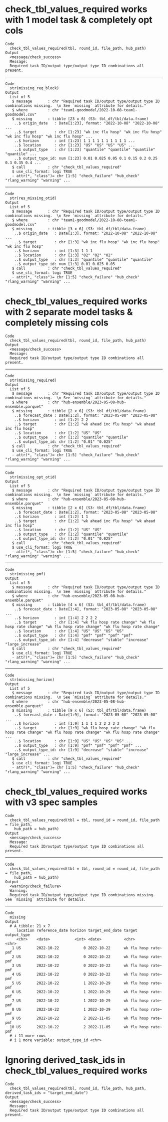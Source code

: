 # check_tbl_values_required works with 1 model task & completely opt cols

    Code
      check_tbl_values_required(tbl, round_id, file_path, hub_path)
    Output
      <message/check_success>
      Message:
      Required task ID/output type/output type ID combinations all present.

---

    Code
      str(missing_req_block)
    Output
      List of 5
       $ message       : chr "Required task ID/output type/output type ID combinations missing.  \n See `missing` attribute for details."
       $ where         : chr "team1-goodmodel/2022-10-08-team1-goodmodel.csv"
       $ missing       : tibble [23 x 6] (S3: tbl_df/tbl/data.frame)
        ..$ origin_date   : Date[1:23], format: "2022-10-08" "2022-10-08" ...
        ..$ target        : chr [1:23] "wk inc flu hosp" "wk inc flu hosp" "wk inc flu hosp" "wk inc flu hosp" ...
        ..$ horizon       : int [1:23] 1 1 1 1 1 1 1 1 1 1 ...
        ..$ location      : chr [1:23] "US" "US" "US" "US" ...
        ..$ output_type   : chr [1:23] "quantile" "quantile" "quantile" "quantile" ...
        ..$ output_type_id: num [1:23] 0.01 0.025 0.05 0.1 0.15 0.2 0.25 0.3 0.35 0.4 ...
       $ call          : chr "check_tbl_values_required"
       $ use_cli_format: logi TRUE
       - attr(*, "class")= chr [1:5] "check_failure" "hub_check" "rlang_warning" "warning" ...

---

    Code
      str(res_missing_otid)
    Output
      List of 5
       $ message       : chr "Required task ID/output type/output type ID combinations missing.  \n See `missing` attribute for details."
       $ where         : chr "team1-goodmodel/2022-10-08-team1-goodmodel.csv"
       $ missing       : tibble [3 x 6] (S3: tbl_df/tbl/data.frame)
        ..$ origin_date   : Date[1:3], format: "2022-10-08" "2022-10-08" ...
        ..$ target        : chr [1:3] "wk inc flu hosp" "wk inc flu hosp" "wk inc flu hosp"
        ..$ horizon       : int [1:3] 1 1 1
        ..$ location      : chr [1:3] "02" "02" "02"
        ..$ output_type   : chr [1:3] "quantile" "quantile" "quantile"
        ..$ output_type_id: num [1:3] 0.01 0.025 0.05
       $ call          : chr "check_tbl_values_required"
       $ use_cli_format: logi TRUE
       - attr(*, "class")= chr [1:5] "check_failure" "hub_check" "rlang_warning" "warning" ...

# check_tbl_values_required works with 2 separate model tasks & completely missing cols

    Code
      check_tbl_values_required(tbl, round_id, file_path, hub_path)
    Output
      <message/check_success>
      Message:
      Required task ID/output type/output type ID combinations all present.

---

    Code
      str(missing_required)
    Output
      List of 5
       $ message       : chr "Required task ID/output type/output type ID combinations missing.  \n See `missing` attribute for details."
       $ where         : chr "hub-ensemble/2023-05-08-hub-ensemble.parquet"
       $ missing       : tibble [2 x 6] (S3: tbl_df/tbl/data.frame)
        ..$ forecast_date : Date[1:2], format: "2023-05-08" "2023-05-08"
        ..$ horizon       : int [1:2] 2 2
        ..$ target        : chr [1:2] "wk ahead inc flu hosp" "wk ahead inc flu hosp"
        ..$ location      : chr [1:2] "US" "US"
        ..$ output_type   : chr [1:2] "quantile" "quantile"
        ..$ output_type_id: chr [1:2] "0.01" "0.025"
       $ call          : chr "check_tbl_values_required"
       $ use_cli_format: logi TRUE
       - attr(*, "class")= chr [1:5] "check_failure" "hub_check" "rlang_warning" "warning" ...

---

    Code
      str(missing_opt_otid)
    Output
      List of 5
       $ message       : chr "Required task ID/output type/output type ID combinations missing.  \n See `missing` attribute for details."
       $ where         : chr "hub-ensemble/2023-05-08-hub-ensemble.parquet"
       $ missing       : tibble [2 x 6] (S3: tbl_df/tbl/data.frame)
        ..$ forecast_date : Date[1:2], format: "2023-05-08" "2023-05-08"
        ..$ horizon       : int [1:2] 1 1
        ..$ target        : chr [1:2] "wk ahead inc flu hosp" "wk ahead inc flu hosp"
        ..$ location      : chr [1:2] "US" "US"
        ..$ output_type   : chr [1:2] "quantile" "quantile"
        ..$ output_type_id: chr [1:2] "0.01" "0.025"
       $ call          : chr "check_tbl_values_required"
       $ use_cli_format: logi TRUE
       - attr(*, "class")= chr [1:5] "check_failure" "hub_check" "rlang_warning" "warning" ...

---

    Code
      str(missing_pmf)
    Output
      List of 5
       $ message       : chr "Required task ID/output type/output type ID combinations missing.  \n See `missing` attribute for details."
       $ where         : chr "hub-ensemble/2023-05-08-hub-ensemble.parquet"
       $ missing       : tibble [4 x 6] (S3: tbl_df/tbl/data.frame)
        ..$ forecast_date : Date[1:4], format: "2023-05-08" "2023-05-08" ...
        ..$ horizon       : int [1:4] 2 2 2 2
        ..$ target        : chr [1:4] "wk flu hosp rate change" "wk flu hosp rate change" "wk flu hosp rate change" "wk flu hosp rate change"
        ..$ location      : chr [1:4] "US" "US" "US" "US"
        ..$ output_type   : chr [1:4] "pmf" "pmf" "pmf" "pmf"
        ..$ output_type_id: chr [1:4] "decrease" "stable" "increase" "large_increase"
       $ call          : chr "check_tbl_values_required"
       $ use_cli_format: logi TRUE
       - attr(*, "class")= chr [1:5] "check_failure" "hub_check" "rlang_warning" "warning" ...

---

    Code
      str(missing_horizon)
    Output
      List of 5
       $ message       : chr "Required task ID/output type/output type ID combinations missing.  \n See `missing` attribute for details."
       $ where         : chr "hub-ensemble/2023-05-08-hub-ensemble.parquet"
       $ missing       : tibble [9 x 6] (S3: tbl_df/tbl/data.frame)
        ..$ forecast_date : Date[1:9], format: "2023-05-08" "2023-05-08" ...
        ..$ horizon       : int [1:9] 1 1 1 1 2 2 2 2 2
        ..$ target        : chr [1:9] "wk flu hosp rate change" "wk flu hosp rate change" "wk flu hosp rate change" "wk flu hosp rate change" ...
        ..$ location      : chr [1:9] "US" "US" "US" "US" ...
        ..$ output_type   : chr [1:9] "pmf" "pmf" "pmf" "pmf" ...
        ..$ output_type_id: chr [1:9] "decrease" "stable" "increase" "large_increase" ...
       $ call          : chr "check_tbl_values_required"
       $ use_cli_format: logi TRUE
       - attr(*, "class")= chr [1:5] "check_failure" "hub_check" "rlang_warning" "warning" ...

# check_tbl_values_required works with v3 spec samples

    Code
      check_tbl_values_required(tbl = tbl, round_id = round_id, file_path = file_path,
        hub_path = hub_path)
    Output
      <message/check_success>
      Message:
      Required task ID/output type/output type ID combinations all present.

---

    Code
      check_tbl_values_required(tbl = tbl, round_id = round_id, file_path = file_path,
        hub_path = hub_path)
    Output
      <warning/check_failure>
      Warning:
      Required task ID/output type/output type ID combinations missing.  See `missing` attribute for details.

---

    Code
      missing
    Output
      # A tibble: 21 x 7
         location reference_date horizon target_end_date target            output_type
         <chr>    <date>           <int> <date>          <chr>             <chr>      
       1 US       2022-10-22           0 2022-10-22      wk flu hosp rate~ pmf        
       2 US       2022-10-22           0 2022-10-22      wk flu hosp rate~ pmf        
       3 US       2022-10-22           0 2022-10-22      wk flu hosp rate~ pmf        
       4 US       2022-10-22           0 2022-10-22      wk flu hosp rate~ pmf        
       5 US       2022-10-22           1 2022-10-29      wk flu hosp rate~ pmf        
       6 US       2022-10-22           1 2022-10-29      wk flu hosp rate~ pmf        
       7 US       2022-10-22           1 2022-10-29      wk flu hosp rate~ pmf        
       8 US       2022-10-22           1 2022-10-29      wk flu hosp rate~ pmf        
       9 US       2022-10-22           2 2022-11-05      wk flu hosp rate~ pmf        
      10 US       2022-10-22           2 2022-11-05      wk flu hosp rate~ pmf        
      # i 11 more rows
      # i 1 more variable: output_type_id <chr>

# Ignoring derived_task_ids in check_tbl_values_required works

    Code
      check_tbl_values_required(tbl, round_id, file_path, hub_path, derived_task_ids = "target_end_date")
    Output
      <message/check_success>
      Message:
      Required task ID/output type/output type ID combinations all present.

